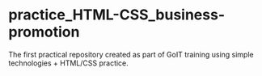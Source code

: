 # practice_HTML-CSS_business-promotion
The first practical repository created as part of GoIT training using simple technologies + HTML/CSS practice.
